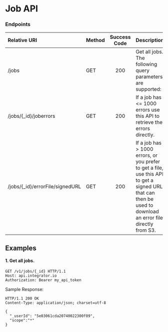 Job API
===========

### Endpoints
| Relative URI| Method | Success Code | Description|
|:-----------|:-------|:------------:|:-------------|
|/jobs|GET|200|Get all jobs.  The following query parameters are supported:   |
|/jobs/{_id}/joberrors|GET|200|If a job has <= 1000 errors use this API to retrieve the errors directly.|
|/jobs/{_id}/errorFile/signedURL|GET|200|If a job has > 1000 errors, or you prefer to get a file, use this API to get a signed URL that can then be used to download an error file directly from S3.|


## Examples

#### 1.  Get all jobs.

```
GET /v1/jobs/{_id} HTTP/1.1
Host: api.integrator.io
Authorization: Bearer my_api_token
```

Sample Response:

```
HTTP/1.1 200 OK
Content-Type: application/json; charset=utf-8

{
  "_userId": "5e03061cda20740022300f09",
  "scope":"*"
}
```
